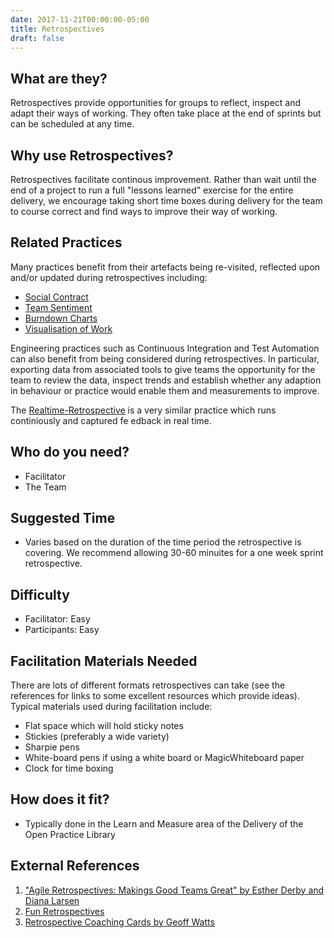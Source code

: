 ```yaml
---
date: 2017-11-21T00:00:00-05:00
title: Retrospectives
draft: false
---
```


## What are they?

Retrospectives provide opportunities for groups to reflect, inspect and adapt their ways of working. They often take place at the end of sprints but can be scheduled at any time.


## Why use Retrospectives?

Retrospectives facilitate continous improvement. Rather than wait until the end of a project to run a full "lessons learned" exercise for the entire delivery, we encourage taking short time boxes during delivery for the team to course correct and find ways to improve their way of working.


## Related Practices

Many practices benefit from their artefacts being re-visited, reflected upon and/or updated during retrospectives including:

- [Social Contract](/practices/social-contract/)
- [Team Sentiment](/practices/team-sentiment/)
- [Burndown Charts](/practices/burndown/)
- [Visualisation of Work](/practices/visualisation-of-work/)

Engineering practices such as Continuous Integration and Test Automation can also benefit from being considered during retrospectives. In particular, exporting data from associated tools to give teams the opportunity for the team to review the data, inspect trends and establish whether any adaption in behaviour or practice would enable them and measurements to improve.

The [Realtime-Retrospective](/practices/realtime-retrospective/) is a very similar practice which runs continiously and captured fe edback in real time.


## Who do you need?

- Facilitator
- The Team

## Suggested Time

- Varies based on the duration of the time period the retrospective is covering. We recommend allowing 30-60 minuites for a one week sprint retrospective.


## Difficulty
- Facilitator: Easy
- Participants: Easy


## Facilitation Materials Needed

There are lots of different formats retrospectives can take (see the references for links to some excellent resources which provide ideas). Typical materials used during facilitation include:

- Flat space which will hold sticky notes
- Stickies (preferably a wide variety)
- Sharpie pens
- White-board pens if using a white board or MagicWhiteboard paper
- Clock for time boxing


## How does it fit?

- Typically done in the Learn and Measure area of the Delivery of the Open Practice Library

## External References

1. ["Agile Retrospectives: Makings Good Teams Great" by Esther Derby and Diana Larsen](http://amzn.eu/is9H7Az)
2. [Fun Retrospectives](http://www.funretrospectives.com/)
2. [Retrospective Coaching Cards by Geoff Watts](https://www.amazon.co.uk/Retrospective-Coaching-Cards-Geoff-Watts/dp/0957587473/ref=sr_1_16?ie=UTF8&qid=1523958717&sr=8-16&keywords=retrospectives)
 
